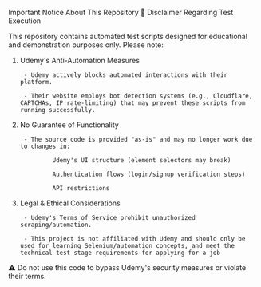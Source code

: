 Important Notice About This Repository
🚨 Disclaimer Regarding Test Execution

This repository contains automated test scripts designed for educational and demonstration purposes only. Please note:

1. Udemy's Anti-Automation Measures

        - Udemy actively blocks automated interactions with their platform.

        - Their website employs bot detection systems (e.g., Cloudflare, CAPTCHAs, IP rate-limiting) that may prevent these scripts from running successfully.

2. No Guarantee of Functionality

        - The source code is provided "as-is" and may no longer work due to changes in:

                Udemy's UI structure (element selectors may break)

                Authentication flows (login/signup verification steps)

                API restrictions

3. Legal & Ethical Considerations

        - Udemy's Terms of Service prohibit unauthorized scraping/automation.

        - This project is not affiliated with Udemy and should only be used for learning Selenium/automation concepts, and meet the technical test stage requirements for applying for a job

⚠️ Do not use this code to bypass Udemy's security measures or violate their terms.
